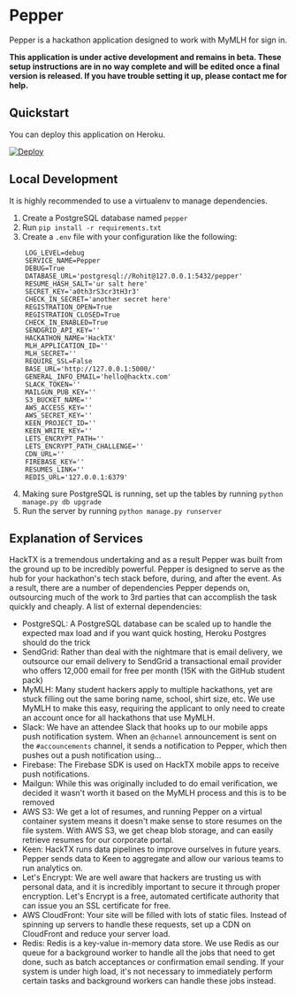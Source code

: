 # Pepper

Pepper is a hackathon application designed to work with MyMLH for sign in.

**This application is under active development and remains in beta. These setup instructions are in no way complete and will be edited once a final version is released. If you have trouble setting it up, please contact me for help.**

## Quickstart

You can deploy this application on Heroku.

[![Deploy](https://www.herokucdn.com/deploy/button.svg)](https://heroku.com/deploy)


## Local Development
It is highly recommended to use a virtualenv to manage dependencies.
1. Create a PostgreSQL database named `pepper`
2. Run `pip install -r requirements.txt`
3. Create a `.env` file with your configuration like the following:
```
    LOG_LEVEL=debug
    SERVICE_NAME=Pepper
    DEBUG=True
    DATABASE_URL='postgresql://Rohit@127.0.0.1:5432/pepper'
    RESUME_HASH_SALT='ur salt here'
    SECRET_KEY='a0th3rS3cr3tH3r3'
    CHECK_IN_SECRET='another secret here'
    REGISTRATION_OPEN=True
    REGISTRATION_CLOSED=True
    CHECK_IN_ENABLED=True
    SENDGRID_API_KEY=''
    HACKATHON_NAME='HackTX'
    MLH_APPLICATION_ID=''
    MLH_SECRET=''
    REQUIRE_SSL=False
    BASE_URL='http://127.0.0.1:5000/'
    GENERAL_INFO_EMAIL='hello@hacktx.com'
    SLACK_TOKEN=''
    MAILGUN_PUB_KEY=''
    S3_BUCKET_NAME=''
    AWS_ACCESS_KEY=''
    AWS_SECRET_KEY=''
    KEEN_PROJECT_ID=''
    KEEN_WRITE_KEY=''
    LETS_ENCRYPT_PATH=''
    LETS_ENCRYPT_PATH_CHALLENGE=''
    CDN_URL=''
    FIREBASE_KEY=''
    RESUMES_LINK=''
    REDIS_URL='127.0.0.1:6379'
```
4. Making sure PostgreSQL is running, set up the tables by running `python manage.py db upgrade`
5. Run the server by running `python manage.py runserver`

## Explanation of Services

HackTX is a tremendous undertaking and as a result Pepper was built from the ground up to be incredibly powerful.
Pepper is designed to serve as the hub for your hackathon's tech stack before, during, and after the event.
As a result, there are a number of dependencies Pepper depends on, outsourcing much of the work to 3rd parties that can accomplish the task quickly and cheaply.
A list of external dependencies:
- PostgreSQL: A PostgreSQL database can be scaled up to handle the expected max load and if you want quick hosting, Heroku Postgres should do the trick
- SendGrid: Rather than deal with the nightmare that is email delivery, we outsource our email delivery to SendGrid a transactional email provider who offers 12,000 email for free per month (15K with the GitHub student pack)
- MyMLH: Many student hackers apply to multiple hackathons, yet are stuck filling out the same boring name, school, shirt size, etc.
We use MyMLH to make this easy, requiring the applicant to only need to create an account once for all hackathons that use MyMLH.
- Slack: We have an attendee Slack that hooks up to our mobile apps push notification system. When an `@channel` announcement is sent on the `#accouncements` channel, it sends a notification to Pepper, which then pushes out a push notification using...
- Firebase: The Firebase SDK is used on HackTX mobile apps to receive push notifications.
- Mailgun: While this was originally included to do email verification, we decided it wasn't worth it based on the MyMLH process and this is to be removed
- AWS S3: We get a lot of resumes, and running Pepper on a virtual container system means it doesn't make sense to store resumes on the file system.
With AWS S3, we get cheap blob storage, and can easily retrieve resumes for our corporate portal.
- Keen: HackTX runs data pipelines to improve ourselves in future years.
Pepper sends data to Keen to aggregate and allow our various teams to run analytics on.
- Let's Encrypt: We are well aware that hackers are trusting us with personal data, and it is incredibly important to secure it through proper encryption.
Let's Encrypt is a free, automated certificate authority that can issue you an SSL certificate for free.
- AWS CloudFront: Your site will be filled with lots of static files.
Instead of spinning up servers to handle these requests, set up a CDN on CloudFront and reduce your server load.
- Redis: Redis is a key-value in-memory data store.
We use Redis as our queue for a background worker to handle all the jobs that need to get done, such as batch acceptances or confirmation email sending.
If your system is under high load, it's not necessary to immediately perform certain tasks and background workers can handle these jobs instead.
